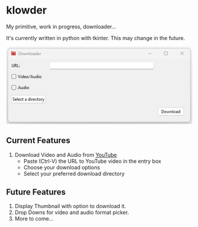 # klowder
My primitive, work in progress, downloader...

It's currently written in python with tkinter.
This may change in the future.

![Klowder Screenshot](assets/app.png)

## Current Features

1. Download Video and Audio from [YouTube](https://www.youtube.com)
    - Paste (Ctrl-V) the URL to YouTube video in the entry box
    - Choose your download options
    - Select your preferred download directory

## Future Features
1. Display Thumbnail with option to download it.
2. Drop Downs for video and audio format picker.
3. More to come...